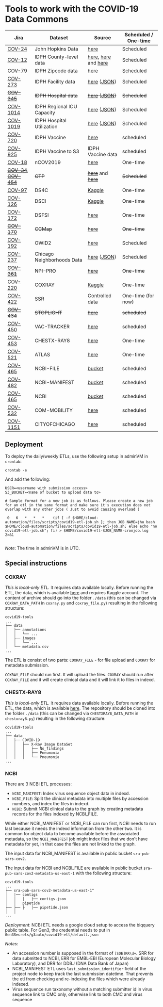 # Tools to work with the COVID-19 Data Commons

| Jira | Dataset | Source | Scheduled / One-time |
| --- | --- | --- | --- |
| [COV-24][cov-24] | John Hopkins Data | [here][jhu] | Scheduled |
| [COV-12][cov-12] | IDPH County-level data | [here](https://dph.illinois.gov/covid19/data/data-portal/cases-tests-and-deaths-day.html), [here](https://dph.illinois.gov/covid19/data/data-portal/cases-tests-and-deaths-day1.html) and [here](https://dph.illinois.gov/covid19/data/data-portal/covid-19-county-historical-demographics.html) | Scheduled |
| [COV-79][cov-79] | IDPH Zipcode data| [here](https://dph.illinois.gov/covid19/data/data-portal/zip-level-tests-and-cases.html) | Scheduled |
| [COV-273][cov-273] | IDPH Facility data | [here][idph-facility] ([JSON][idph-facility-json]) | Scheduled |
| ~~[COV-345][cov-345]~~ | ~~IDPH Hospital data~~ | ~~[here][idph-hospital] ([JSON][idph-hospital-json])~~ | ~~Scheduled~~ |
| [COV-1014][cov-1014] | IDPH Regional ICU Capacity | [here][idph-hospital] ([JSON][idph-regional-icu-cap-json]) | Scheduled |
| [COV-1019][cov-1019] | IDPH Hospital Utilization | [here][idph-hospital] ([JSON][idph-hospital-utilization-json]) | Scheduled |
| [COV-720][cov-720] | IDPH Vaccine | [here][covid-19-vaccine-administration-data] | scheduled|
| [COV-925][cov-925] | IDPH Vaccine to S3 | IDPH Vaccine data | scheduled|
| [COV-18][cov-18] | nCOV2019 | [here][ncov2019] | One-time |
| ~~[COV-34][cov-34]~~, ~~[COV-454][cov-454]~~ | ~~CTP~~ | ~~[here][ctp]~~ and ~~[here][race]~~ | ~~Scheduled~~ |
| [COV-97][cov-97] | DS4C | [Kaggle][ds4c] | One-time |
| [COV-126][cov-126] | DSCI | [Kaggle][dsci] | One-time |
| [COV-172][cov-172] | DSFSI | [here][dsfsi] | One-time |
| ~~[COV-170][cov-170]~~ | ~~CCMap~~ | ~~[here][ccmap]~~ | ~~One-time~~|
| [COV-192][cov-192] | OWID2 | [here][owid] | Scheduled |
| [COV-237][cov-237] | Chicago Neighborhoods Data | [here][chi-nbhd] ([JSON][chi-nbhd-json]) | Scheduled |
| ~~[COV-361][cov-361]~~ | ~~NPI-PRO~~ | ~~[here][npi-pro]~~ | ~~One-time~~|
| [COV-220][cov-220] | COXRAY | [Kaggle][coxray] | One-time |
| [COV-422][cov-422] | SSR | Controlled data | One-time (for now) |
| ~~[COV-434][cov-434]~~ | ~~STOPLIGHT~~ | ~~[here][stoplight]~~ | ~~scheduled~~|
| [COV-450][cov-422] | VAC-TRACKER | [here][vac-tracker] | scheduled |
| [COV-453][cov-453] | CHESTX-RAY8 | [here][chestxray8] | One-time |
| [COV-521][cov-521] | ATLAS | [here][atlas] | One-time |
| [COV-465][cov-465] | NCBI-FILE | [bucket][ncbi-bucket] | scheduled|
| [COV-482][cov-482] | NCBI-MANIFEST | [bucket][ncbi-bucket] | scheduled|
| [COV-465][cov-465] | NCBI | [bucket][ncbi-bucket] | scheduled|
| [COV-532][cov-532] | COM-MOBILITY | [here](com-mobility) | scheduled|
| [COV-1151][cov-1151] | CITYOFCHICAGO | [here](cityofchicago) | scheduled|


## Deployment

To deploy the daily/weekly ETLs, use the following setup in adminVM in `crontab`:
```
crontab -e
```

And add the following:

```
USER=<username with submission access>
S3_BUCKET=<name of bucket to upload data to>

# Sample format for a new job is as follows. Please create a new job for an etl in the same format and make sure it's execution does not overlap with any other jobs ( Just to avoid causing overload )

 0   6   *   *   *    (if [ -f $HOME/cloud-automation/files/scripts/covid19-etl-job.sh ]; then JOB_NAME=jhu bash $HOME/cloud-automation/files/scripts/covid19-etl-job.sh; else echo "no covid19-etl-job.sh"; fi) > $HOME/covid19-etl-$JOB_NAME-cronjob.log 2>&1


```

*Note*: The time in adminVM is in UTC.

## Special instructions

### COXRAY

*This is local-only ETL.*
It requires data available locally.
Before running the ETL, the data, which is available [here](https://www.kaggle.com/bachrr/covid-chest-xray) and requires Kaggle account.
The content of archive should go into the folder `./data` (this can be changed via `COXRAY_DATA_PATH` in `coxray.py` and `coxray_file.py`) resulting in the following structure:

```
covid19-tools
...
├── data
│   ├── annotations
│   │   └── ...
│   ├── images
│   │   └── ...
│   └── metadata.csv
...
```

The ETL is consist of two parts: `COXRAY_FILE` - for file upload and `COXRAY` for metadata submission.

`COXRAY_FILE` should run first. It will upload the files.
`COXRAY` should run after `COXRAY_FILE` and it will create clinical data and it will link it to files in indexd.

### CHESTX-RAY8

*This is local-only ETL.*
It requires data available locally.
Before running the ETL, the data, which is available [here][chestxray8].
The repository should be cloned into the folder `./data` (this can be changed via `CHESTXRAY8_DATA_PATH` in `chestxray8.py`) resulting in the following structure:

```
covid19-tools
...
├── data
│   ├── COVID-19
│   │   ├── X-Ray Image DataSet
│   │   │   ├── No_findings
│   │   │   ├── Pneumonia
│   │   │   └── Pneumonia
...
```

### NCBI

There are 3 NCBI ETL processes:
- `NCBI_MANIFEST`: Index virus sequence object data in indexd.
- `NCBI_FILE`: Split the clinical metadata into multiple files by accession numbers, and index the files in indexd.
- `NCBI`: Submit NCBI clinical data to the graph by creating metadata records for the files indexed by NCBI_FILE.

While either NCBI_MANIFEST or NCBI_FILE can run first, NCBI needs to run last because it needs the indexd information from the other two. It is common for object data to become available before the associated metadata, so the `NCBI_MANIFEST` job might index files that we don't have metadata for yet, in that case the files are not linked to the graph.

The input data for NCBI_MANIFEST is available in public bucket `sra-pub-sars-cov2`.

The input data for NCBI and NCBI_FILE are available in public bucket `sra-pub-sars-cov2-metadata-us-east-1` with the following structure:

```
covid19-tools
...
├── sra-pub-sars-cov2-metadata-us-east-1"
│   |── contigs
│   │   │   ├── contigs.json
│   │   pipetide
├── ├── ├   │── pipetide.json
│   │  
...
```
*Deployment*: NCBI ETL needs a google cloud setup to access the biqquery public table. For Gen3, the credential needs to put in
`Gen3Secrets/g3auto/covid19-etl/default.json`

*Notes*:
- An accession number is supposed in the format of `[SDE]RR\d+`. SRR for data submitted to NCBI, ERR for EMBL-EBI (European Molecular Biology Laboratory), and DRR for DDBJ (DNA Data Bank of Japan)
- NCBI_MANIFEST ETL uses `last_submission_identifier` field of the project node to keep track the last submission datetime. That prevents the etl from checking and re-indexing the files which were already indexed.
- Virus sequence run taxonomy without a matching submitter id in virus sequence link to CMC only, otherwise link to both CMC and virus sequence


[chi-nbhd]: https://covid19neighborhoods.southsideweekly.com/
[chi-nbhd-json]: https://covid19neighborhoods.southsideweekly.com/page-data/index/page-data.json
[jhu]: https://github.com/CSSEGISandData/COVID-19/tree/master/csse_covid_19_data/csse_covid_19_time_series
[idph-facility]: https://dph.illinois.gov/covid19/long-term-care-facility-outbreaks-covid-19
[idph-facility-json]: https://dph.illinois.gov/sitefiles/COVIDLTC.json?nocache=1
[idph-hospital]: http://www.dph.illinois.gov/covid19/hospitalization-utilization
[idph-hospital-json]: https://dph.illinois.gov/sitefiles/COVIDHospitalRegions.json
[idph-regional-icu-cap-json]: https://idph.illinois.gov/DPHPublicInformation/api/COVIDExport/GetHospitalizationResultsRegion
[idph-hospital-utilization-json]: https://idph.illinois.gov/DPHPublicInformation/api/COVIDExport/GetHospitalUtilizationResults
[covid-19-vaccine-administration-data]: http://www.dph.illinois.gov/content/covid-19-vaccine-administration-data
[ds4c]: https://www.kaggle.com/kimjihoo/coronavirusdataset#PatientInfo.csv
[dsci]: https://www.kaggle.com/ardisragen/indonesia-coronavirus-cases
[dsfsi]: https://github.com/dsfsi/covid19africa/tree/master/data/line_lists
[owid]: https://github.com/owid/covid-19-data/blob/master/public/data/testing/covid-testing-latest-data-source-details.csv
[coxray]: https://www.kaggle.com/bachrr/covid-chest-xray
[chestxray8]: https://github.com/muhammedtalo/COVID-19
[ccmap]: https://github.com/covidcaremap/covid19-healthsystemcapacity/tree/master/data/published
[ctp]: https://covidtracking.com/data
[race]: https://covidtracking.com/race
[npi-pro]: https://www.arcgis.com/home/item.html?id=7e80baf1773e4fd9b44fe9fb054677db
[ncov2019]: https://www.kaggle.com/sudalairajkumar/novel-corona-virus-2019-dataset?select=COVID19_line_list_data.csv
[vac-tracker]:https://biorender.com/page-data/covid-vaccine-tracker/page-data.json
[stoplight]: https://covidstoplight.org/api/v0/location/US
[atlas]: https://opportunityinsights.org/data/?geographic_level=0&topic=0&paper_id=1652#resource-listing
[com-mobility]: https://www.gstatic.com/covid19/mobility/Global_Mobility_Report.csv
[ncbi-bucket]: https://github.com/uc-cdis/covid19-tools#ncbi
[cityofchicago]: https://data.cityofchicago.org/resource/naz8-j4nc.csv
[cov-12]: https://occ-data.atlassian.net/browse/COV-12
[cov-18]: https://occ-data.atlassian.net/browse/COV-18
[cov-24]: https://occ-data.atlassian.net/browse/COV-24
[cov-34]: https://occ-data.atlassian.net/browse/COV-34
[cov-79]: https://occ-data.atlassian.net/browse/COV-79
[cov-97]: https://occ-data.atlassian.net/browse/COV-97
[cov-126]: https://occ-data.atlassian.net/browse/COV-126
[cov-170]: https://occ-data.atlassian.net/browse/COV-170
[cov-172]: https://occ-data.atlassian.net/browse/COV-172
[cov-192]: https://occ-data.atlassian.net/browse/COV-192
[cov-220]: https://occ-data.atlassian.net/browse/COV-220
[cov-237]: https://occ-data.atlassian.net/browse/COV-237
[cov-273]: https://occ-data.atlassian.net/browse/COV-273
[cov-345]: https://occ-data.atlassian.net/browse/COV-345
[cov-361]: https://occ-data.atlassian.net/browse/COV-361
[cov-422]: https://occ-data.atlassian.net/browse/COV-422
[cov-434]: https://occ-data.atlassian.net/browse/COV-434
[cov-450]: https://occ-data.atlassian.net/browse/COV-450
[cov-453]: https://occ-data.atlassian.net/browse/COV-453
[cov-521]: https://occ-data.atlassian.net/browse/COV-521
[cov-465]: https://occ-data.atlassian.net/browse/COV-465
[cov-482]: https://occ-data.atlassian.net/browse/COV-482
[cov-454]: https://occ-data.atlassian.net/browse/COV-454
[cov-532]: https://occ-data.atlassian.net/browse/COV-532
[cov-720]: https://occ-data.atlassian.net/browse/COV-720
[cov-925]: https://occ-data.atlassian.net/browse/COV-925
[cov-1014]: https://occ-data.atlassian.net/browse/COV-1014
[cov-1019]: https://occ-data.atlassian.net/browse/COV-1019
[cov-1151]: https://occ-data.atlassian.net/browse/COV-1151
